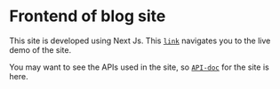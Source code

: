 # Frontend of blog site

This site is developed using Next Js. This [`link`](https://blog-site-frontend.vercel.app) navigates you to the live demo of the site.

You may want to see the APIs used in the site, so [`API-doc`](https://blog-site-api.vercel.app/api-doc) for the site is here.
